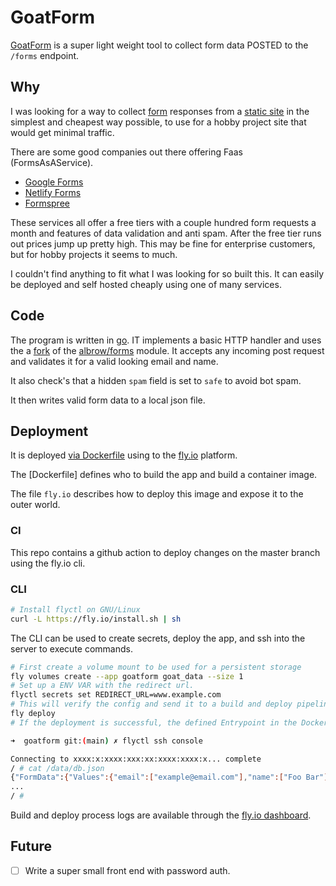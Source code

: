 # GoatForm

[GoatForm]() is a super light weight tool to collect form data POSTED to the `/forms` endpoint.

## Why

I was looking for a way to collect [form](https://developer.mozilla.org/en-US/docs/Web/HTML/Element/form) responses from a [static site](https://en.wikipedia.org/wiki/Static_web_page) in the simplest and cheapest way possible, to use for a hobby project site that would get minimal traffic.

There are some good companies out there offering Faas (FormsAsAService).

- [Google Forms](https://www.google.com/forms/about/)
- [Netlify Forms](https://www.netlify.com/products/forms/)
- [Formspree](https://formspree.io/)

These services all offer a free tiers with a couple hundred form requests a month and features of data validation and anti spam. After the free tier runs out prices jump up pretty high. This may be fine for enterprise customers, but for hobby projects it seems to much.

I couldn't find anything to fit what I was looking for so built this. It can easily be deployed and self hosted cheaply using one of many services.

## Code

The program is written in [go](https://go.dev/). IT implements a basic HTTP handler and uses the a [fork](https://github.com/01100100/forms) of the [albrow/forms](https://github.com/albrow/forms) module. It accepts any incoming post request and validates it for a valid looking email and name.

It also check's that a hidden `spam` field is set to `safe` to avoid bot spam.

It then writes valid form data to a local json file.

## Deployment

It is deployed [via Dockerfile](https://fly.io/docs/languages-and-frameworks/dockerfile) using to the [fly.io](https://fly.io) platform.

The [Dockerfile] defines who to build the app and build a container image.

The file `fly.io` describes how to deploy this image and expose it to the outer world.

### CI

This repo contains a github action to deploy changes on the master branch using the fly.io cli.

### CLI

```bash
# Install flyctl on GNU/Linux
curl -L https://fly.io/install.sh | sh
```

The CLI can be used to create secrets, deploy the app, and ssh into the server to execute commands.

```bash
# First create a volume mount to be used for a persistent storage
fly volumes create --app goatform goat_data --size 1
# Set up a ENV VAR with the redirect url.
flyctl secrets set REDIRECT_URL=www.example.com
# This will verify the config and send it to a build and deploy pipeline.
fly deploy
# If the deployment is successful, the defined Entrypoint in the Dockerfile will be executed, starting the server.
```

```bash
➜  goatform git:(main) ✗ flyctl ssh console

Connecting to xxxx:x:xxxx:xxx:xx:xxxx:xxxx:x... complete
/ # cat /data/db.json
{"FormData":{"Values":{"email":["example@email.com"],"name":["Foo Bar"],"spam":["safe"],"submit":[""]},"Files":{}}}
...
/ #
```

Build and deploy process logs are available through the [fly.io dashboard](https://fly.io/apps/).

## Future

- [ ] Write a super small front end with password auth.
